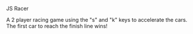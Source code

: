 JS Racer

A 2 player racing game using the "s" and "k" keys to accelerate the cars.  The
first car to reach the finish line wins!
